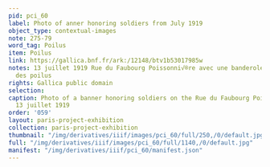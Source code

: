 ```yaml
---
pid: pci_60
label: Photo of anner honoring soldiers from July 1919
object_type: contextual-images
note: 275-79
word_tag: Poilus
item: Poilus
link: https://gallica.bnf.fr/ark:/12148/btv1b53017985w
notes: 13 juillet 1919 Rue du Faubourg Poissonni√®re avec une banderole en l'honneur
  des poilus
rights: Gallica public domain
selection: 
caption: Photo of a banner honoring soldiers on the Rue du Faubourg Poissonnière on
  13 juillet 1919
order: '059'
layout: paris-project-exhibition
collection: paris-project-exhibition
thumbnail: "/img/derivatives/iiif/images/pci_60/full/250,/0/default.jpg"
full: "/img/derivatives/iiif/images/pci_60/full/1140,/0/default.jpg"
manifest: "/img/derivatives/iiif/pci_60/manifest.json"
---
```

